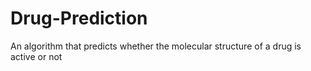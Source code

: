 # Drug-Prediction
An algorithm that predicts whether the molecular structure of a drug is active or not
